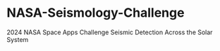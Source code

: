 # NASA-Seismology-Challenge
 2024 NASA Space Apps Challenge Seismic Detection Across the Solar System
